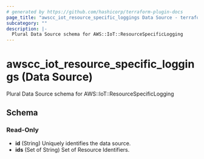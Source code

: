 ```yaml
---
# generated by https://github.com/hashicorp/terraform-plugin-docs
page_title: "awscc_iot_resource_specific_loggings Data Source - terraform-provider-awscc"
subcategory: ""
description: |-
  Plural Data Source schema for AWS::IoT::ResourceSpecificLogging
---
```


# awscc_iot_resource_specific_loggings (Data Source)

Plural Data Source schema for AWS::IoT::ResourceSpecificLogging



<!-- schema generated by tfplugindocs -->
## Schema

### Read-Only

- **id** (String) Uniquely identifies the data source.
- **ids** (Set of String) Set of Resource Identifiers.


